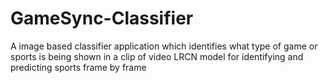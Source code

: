# GameSync-Classifier
A image based classifier application which identifies what type of game or sports is being shown in a clip of video
LRCN model for identifying and predicting sports frame by frame
